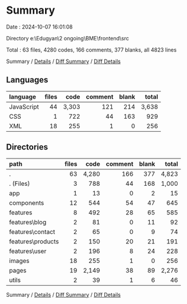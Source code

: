 # Summary

Date : 2024-10-07 16:01:08

Directory e:\\Edugyan\\2 ongoing\\BME\\frontend\\src

Total : 63 files,  4280 codes, 166 comments, 377 blanks, all 4823 lines

Summary / [Details](details.md) / [Diff Summary](diff.md) / [Diff Details](diff-details.md)

## Languages
| language | files | code | comment | blank | total |
| :--- | ---: | ---: | ---: | ---: | ---: |
| JavaScript | 44 | 3,303 | 121 | 214 | 3,638 |
| CSS | 1 | 722 | 44 | 163 | 929 |
| XML | 18 | 255 | 1 | 0 | 256 |

## Directories
| path | files | code | comment | blank | total |
| :--- | ---: | ---: | ---: | ---: | ---: |
| . | 63 | 4,280 | 166 | 377 | 4,823 |
| . (Files) | 3 | 788 | 44 | 168 | 1,000 |
| app | 1 | 13 | 0 | 2 | 15 |
| components | 12 | 544 | 54 | 47 | 645 |
| features | 8 | 492 | 28 | 65 | 585 |
| features\\blog | 2 | 81 | 0 | 11 | 92 |
| features\\contact | 2 | 65 | 0 | 9 | 74 |
| features\\products | 2 | 150 | 20 | 21 | 191 |
| features\\user | 2 | 196 | 8 | 24 | 228 |
| images | 18 | 255 | 1 | 0 | 256 |
| pages | 19 | 2,149 | 38 | 89 | 2,276 |
| utils | 2 | 39 | 1 | 6 | 46 |

Summary / [Details](details.md) / [Diff Summary](diff.md) / [Diff Details](diff-details.md)